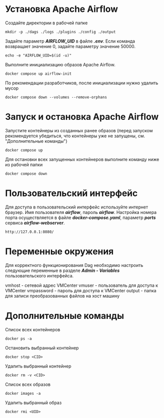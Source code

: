 
# Установка Apache Airflow

Создайте директории в рабочей папке

```
mkdir -p ./dags ./logs ./plugins ./config ./output
```

Задайте параметр ***AIRFLOW_UID*** в файле ***.env***. Если команда возвращает значение 0, задайте параметру значение 50000. 

```
echo -e "AIRFLOW_UID=$(id -u)"
```

Выполните инициализацию образов Apache Airflow.

```
docker compose up airflow-init
```

По рекомендации разработчиков, после инициализации нужно удалить мусор

```
docker compose down --volumes --remove-orphans
```

# Запуск и остановка Apache Airflow

Запустите контейнеры из созданных ранее образов (перед запуском рекомендуется убедиться, что контейнеры уже не запущены, см. "Дополнительные команды")

```
docker compose up
```

Для остановки всех запущенных контейнеров выполните команду ниже из рабочей папки

```
docker compose down
```

# Пользовательский интерфейс

Для доступа в пользовательский интерфейс используйте интернет браузер. Имя пользователя ***airflow***, пароль ***airflow***. Настройка номера порта осуществляется в файле ***docker-compose.yaml***, параметр ***ports*** сервиса ***airflow-webserver***.

```
http://127.0.0.1:8080/
```
# Переменные окружения

Для корректного функционирования Dag необходимо настроить следующие переменные в разделе ***Admin - Variables*** пользовательского интерфейса.

vmhost - сетевой адрес VMCenter
vmuser - пользователь для доступа к VMCenter
vmpassword - пароль для доступа к VMCenter
output - папка для записи преобразованных файлов на хост машину

# Дополнительные команды

Список всех контейнеров

```
docker ps -a
```

Остановить выбранный контейнер

```
docker stop <CID>
```

Удалить выбранный контейнер

```
docker rm -v <CID>
```

Список всех образов

```
docker images -a
```

Удалить выбранный образ

```
docker rmi <UID>
```




